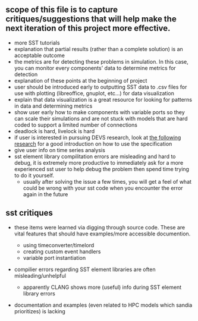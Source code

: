 
## scope of this file is to capture critiques/suggestions that will help make the next iteration of this project more effective.

* more SST tutorials
* explanation that partial results (rather than a complete solution) is an acceptable outcome
* the metrics are for detecting these problems in simulation. In this case, you can monitor every components' data to determine metrics for detection
* explanation of these points at the beginning of project
* user should be introduced early to outputting SST data to .csv files for use with plotting (libreoffice, gnuplot, etc...) for data visualization
* explain that data visualization is a great resource for looking for patterns in data and determining metrics
* show user early how to make components with variable ports so they can scale their simulations and are not stuck with models that are hard coded to support a limited number of connections
* deadlock is hard, livelock is hard
* if user is interested in pursuing DEVS research, look at [the following research](http://cell-devs.sce.carleton.ca/publications/2013/GWK13/DEVSintro.pdf) for a good introduction on how to use the specification
* give user info on time series analysis
* sst element library compilitation errors are misleading and hard to debug, it is extremely more productive to immediately ask for a more experienced sst user to help debug the problem then spend time trying to do it yourself.
  *  usually after solving the issue a few times, you will get a feel of what could be wrong with your sst code when you encounter the error again in the future

## sst critiques

* these items were learned via digging through source code. These are vital features that should have examples/more accessible documention.
  * using timeconverter/timelord
  * creating custom event handlers
  * variable port instantiation

* compilier errors regarding SST element libraries are often misleading/unhelpful
  * apparently CLANG shows more (useful) info during SST element library errors  

* documentation and examples (even related to HPC models which sandia prioritizes) is lacking
